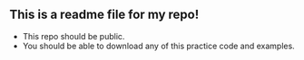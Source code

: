 ## This is a readme file for my repo!

- This repo should be public.
- You should be able to download any of this practice code and examples. 

